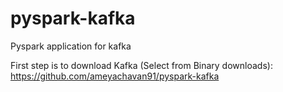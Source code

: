 # pyspark-kafka
Pyspark application for kafka

First step is to download Kafka (Select from Binary downloads):
https://github.com/ameyachavan91/pyspark-kafka
